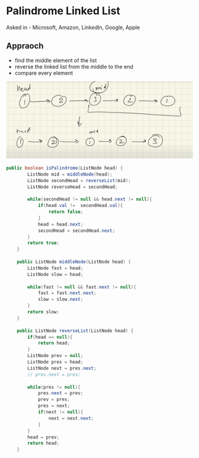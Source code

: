 # Palindrome Linked List

Asked in - Microsoft, Amazon, LinkedIn, Google, Apple 

## Appraoch

- find the middle element of the list
- reverse the linked list from the middle to the end
- compare every element

![Untitled](Palindrome%20Linked%20List%200c93df6f6d7846748deb679173616222/Untitled.png)

```java
public boolean isPalindrome(ListNode head) {
        ListNode mid = middleNode(head);
        ListNode secondHead = reverseList(mid);
        ListNode reverseHead = secondHead;
            
        while(secondHead != null && head.next != null){
            if(head.val !=  secondHead.val){
                return false;
            }
            head = head.next;
            secondHead = secondHead.next;
        }
        return true;
    }
    
    public ListNode middleNode(ListNode head) {
        ListNode fast = head;
        ListNode slow = head;
        
        while(fast != null && fast.next != null){
            fast = fast.next.next;
            slow = slow.next;
        }
        return slow;
    }
    
    public ListNode reverseList(ListNode head) {
        if(head == null){
            return head; 
        }
        ListNode prev = null;
        ListNode pres = head;
        ListNode next = pres.next;
        // prev.next = pres;
        
        while(pres != null){
            pres.next = prev;
            prev = pres;
            pres = next;
            if(next != null){
                next = next.next;                
            }
        }
        head = prev;
        return head;
    }
```